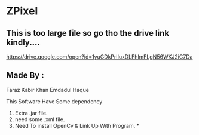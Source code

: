ZPixel
========

## This is too large file so go tho the drive link kindly....

https://drive.google.com/open?id=1yuGDkPrlIuxDLFhlmFLgN56WKJ2iC7Da


## Made By :

 Faraz Kabir Khan 
 Emdadul Haque


This Software Have Some dependency

1. Extra .jar file.
2. need some .xml file.
3. Need To install OpenCv & Link Up With  Program. *

